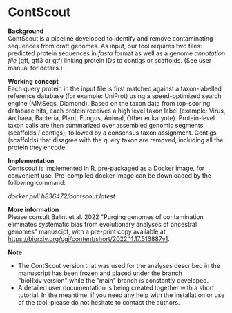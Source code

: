 # ContScout
**Background**  
ContScout is a pipeline developed to identify and remove contaminating sequences from draft genomes. As input, our tool requires two files: predicted protein sequences in *fasta* format as well as a genome *annotation file* (gff, gff3 or gtf) linking protein IDs to contigs or scaffolds. (See user manual for details.)

**Working concept**  
Each query protein in the input file is first matched against a taxon-labelled reference database (for example: UniProt) using a speed-optimized search engine (MMSeqs, Diamond). Based on the taxon data from top-scoring database hits, each protein receives a high level taxon label (example: Virus, Archaea, Bacteria, Plant, Fungus, Animal, Other eukaryote). Protein-level taxon calls are then summarized over assembled genomic segments (scaffolds / contigs), followed by a consensus taxon assignment. Contigs (scaffolds) that disagree with the query taxon are removed, including all the protein they encode.

**Implementation**  
Contscout is implemented in R, pre-packaged as a Docker image, for convenient use.
Pre-compiled docker image can be downloaded by the following command:  
  
*docker pull h836472/contscout:latest*

**More information**  
Please consult Balint et al. 2022 "Purging genomes of contamination eliminates systematic bias from evolutionary analyses of ancestral genomes" manuscipt, with a pre-print copy available at https://biorxiv.org/cgi/content/short/2022.11.17.516887v1. 

**Note**
* The ContScout version that was used for the analyses described in the manuscript has been frozen and placed under the branch "bioRxiv_version" while the "main" branch is constantly developed.  
* A detailed user documentation is being created together with a short tutorial. In the meantime, if you need any help with the installation or use of the tool, please do not hesitate to contact the authors.

